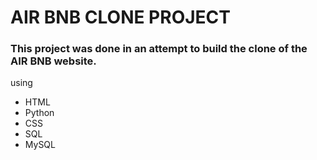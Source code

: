# AIR BNB CLONE PROJECT

### This project was done in an attempt to build the clone of the AIR BNB website.
using
- HTML
- Python
- CSS
- SQL
- MySQL
